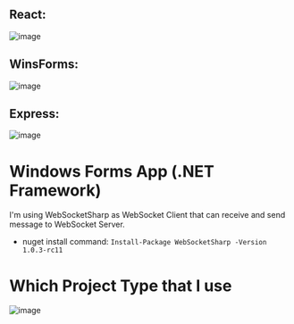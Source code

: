 ## React:
![image](https://github.com/user-attachments/assets/98595559-ba4a-44b2-8265-26742bd13bd0)

## WinsForms:
![image](https://github.com/user-attachments/assets/2bddc1bd-b851-478f-a2f9-44d67df94579)

## Express:
![image](https://github.com/user-attachments/assets/395cd84d-4ff4-41b0-9441-3a3e5a6d7bf9)

# Windows Forms App (.NET Framework)
I'm using WebSocketSharp as WebSocket Client that can receive and send message to WebSocket Server.
- nuget install command: `Install-Package WebSocketSharp -Version 1.0.3-rc11`

# Which Project Type that I use
![image](https://github.com/user-attachments/assets/29ccb191-68b5-44fa-8d69-98c7042ee020)
